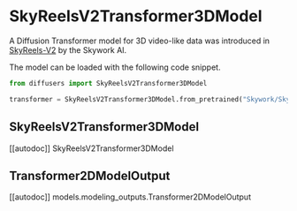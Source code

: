 <!-- Copyright 2024 The HuggingFace Team. All rights reserved.

Licensed under the Apache License, Version 2.0 (the "License"); you may not use this file except in compliance with
the License. You may obtain a copy of the License at

http://www.apache.org/licenses/LICENSE-2.0

Unless required by applicable law or agreed to in writing, software distributed under the License is distributed on
an "AS IS" BASIS, WITHOUT WARRANTIES OR CONDITIONS OF ANY KIND, either express or implied. See the License for the
specific language governing permissions and limitations under the License. -->

# SkyReelsV2Transformer3DModel

A Diffusion Transformer model for 3D video-like data was introduced in [SkyReels-V2](https://github.com/Skywork-AI/SkyReels-V2) by the Skywork AI.

The model can be loaded with the following code snippet.

```python
from diffusers import SkyReelsV2Transformer3DModel

transformer = SkyReelsV2Transformer3DModel.from_pretrained("Skywork/SkyReels-V2-DF-1.3B-540P-Diffusers", subfolder="transformer", torch_dtype=torch.bfloat16)
```

## SkyReelsV2Transformer3DModel

[[autodoc]] SkyReelsV2Transformer3DModel

## Transformer2DModelOutput

[[autodoc]] models.modeling_outputs.Transformer2DModelOutput
